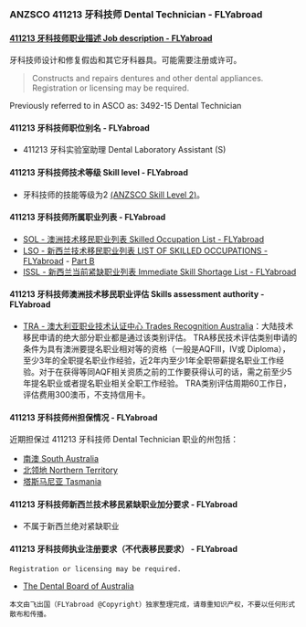 ### ANZSCO 411213 牙科技师 Dental Technician - FLYabroad ###

####  [411213 牙科技师职业描述 Job description - FLYabroad](http://www.flyabroadvisa.com/anzsco/4112.html#411213)

牙科技师设计和修复假齿和其它牙科器具。可能需要注册或许可。

> Constructs and repairs dentures and other dental appliances. Registration or licensing may be required.

Previously referred to in ASCO as:
3492-15 Dental Technician

#### 411213 牙科技师职位别名 - FLYabroad
 
- 411213 牙科实验室助理 Dental Laboratory Assistant (S)

#### 411213 牙科技师技术等级 Skill level - FLYabroad

- 牙科技师的技能等级为2 [(ANZSCO Skill Level 2)](http://www.flyabroadvisa.com/anzsco/)。

#### 411213 牙科技师所属职业列表 - FLYabroad

- [SOL - 澳洲技术移民职业列表 Skilled Occupation List - FLYabroad](http://www.flyabroadvisa.com/sol/)
- [LSO - 新西兰技术移民职业列表 LIST OF SKILLED OCCUPATIONS - FLYabroad](http://nz.flyabroadvisa.com/lso/) - [Part B](partb)
- [ISSL - 新西兰当前紧缺职业列表 Immediate Skill Shortage List - FLYabroad](http://nz.flyabroadvisa.com/work-residence/issl.html)

#### 411213 牙科技师澳洲技术移民职业评估 Skills assessment authority - FLYabroad

- [TRA - 澳大利亚职业技术认证中心 Trades Recognition Australia](http://www.flyabroadvisa.com/ass/tra.html)：大陆技术移民申请的绝大部分职业都是通过该类别评估。
TRA移民技术评估类别申请的条件为具有澳洲要提名职业相对等的资格（一般是AQFIII，IV或 Diploma），至少3年的全职提名职业作经验，近2年内至少1年全职带薪提名职业工作经验。对于在获得等同AQF相关资质之前的工作要获得认可的话，需之前至少5年提名职业或者提名职业相关全职工作经验。
TRA类别评估周期60工作日，评估费用300澳币，不支持信用卡。

#### 411213 牙科技师州担保情况 - FLYabroad

近期担保过 411213 牙科技师 Dental Technician 职业的州包括：

- [南澳 South Australia](http://www.flyabroadvisa.com/zdb/sa.html)
- [北领地 Northern Territory](http://www.flyabroadvisa.com/zdb/nt.html)
- [塔斯马尼亚 Tasmania](http://www.flyabroadvisa.com/zdb/tas.html)

#### 411213 牙科技师新西兰技术移民紧缺职业加分要求 - FLYabroad

- 不属于新西兰绝对紧缺职业

#### 411213 牙科技师执业注册要求（不代表移民要求） - FLYabroad


    Registration or licensing may be required.

- [The Dental Board of Australia](http://www.dentalboard.gov.au/)

`本文由飞出国（FLYabroad @Copyright）独家整理完成，请尊重知识产权，不要以任何形式散布和传播。`